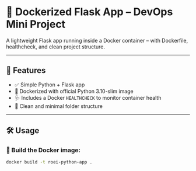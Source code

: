 # 🐳 Dockerized Flask App – DevOps Mini Project

A lightweight Flask app running inside a Docker container – with Dockerfile, healthcheck, and clean project structure.

---

## 🚀 Features

- ✅ Simple Python + Flask app
- 🐳 Dockerized with official Python 3.10-slim image
- 🩺 Includes a Docker `HEALTHCHECK` to monitor container health
- 📁 Clean and minimal folder structure

---

## 🛠️ Usage

### 🔧 Build the Docker image:

```bash
docker build -t roei-python-app .

